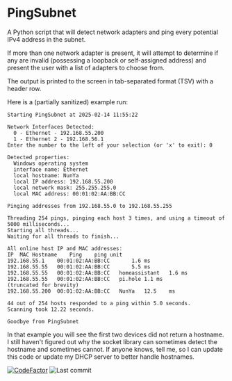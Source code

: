 # PingSubnet

A Python script that will detect network adapters and ping every potential IPv4 address in the subnet.

If more than one network adapter is present, it will attempt to determine if any are invalid (possessing a loopback or self-assigned address) and present the user with a list of adapters to choose from.

The output is printed to the screen in tab-separated format (TSV) with a header row.

Here is a (partially sanitized) example run:

```
Starting PingSubnet at 2025-02-14 11:55:22

Network Interfaces Detected:
  0 - Ethernet - 192.168.55.200
  1 - Ethernet 2 - 192.168.56.1
Enter the number to the left of your selection (or 'x' to exit): 0

Detected properties:
  Windows operating system
  interface name: Ethernet
  local hostname: NunYa
  local IP address: 192.168.55.200
  local network mask: 255.255.255.0
  local MAC address: 00:01:02:AA:BB:CC

Pinging addresses from 192.168.55.0 to 192.168.55.255

Threading 254 pings, pinging each host 3 times, and using a timeout of 5000 milliseconds...
Starting all threads...
Waiting for all threads to finish...

All online host IP and MAC addresses:
IP	MAC	Hostname	Ping	ping unit
192.168.55.1	00:01:02:AA:BB:CC		1.6	ms
192.168.55.55	00:01:02:AA:BB:CC		5.5	ms
192.168.55.55	00:01:02:AA:BB:CC	homeassistant	1.6	ms
192.168.55.55	00:01:02:AA:BB:CC	pi.hole	1.1	ms
(truncated for brevity)
192.168.55.200	00:01:02:AA:BB:CC	NunYa	12.5	ms

44 out of 254 hosts responded to a ping within 5.0 seconds.
Scanning took 12.22 seconds.

Goodbye from PingSubnet
```

In that example you will see the first two devices did not return a hostname.  I still haven't figured out why the socket library can sometimes detect the hostname and sometimes cannot.  If anyone knows, tell me, so I can update this code or update my DHCP server to better handle hostnames.

[![CodeFactor](https://www.codefactor.io/repository/github/adamjhowell/PingSubnet/badge)](https://www.codefactor.io/repository/github/adamjhowell/PingSubnet)
![Last commit](https://img.shields.io/github/last-commit/adamjhowell/PingSubnet?logo=github)
